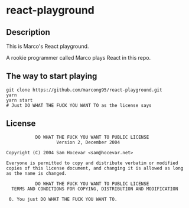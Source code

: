 # react-playground

## Description

This is Marco's React playground.

A rookie programmer called Marco plays React in this repo.

## The way to start playing

```shell
git clone https://github.com/marcong95/react-playground.git
yarn
yarn start
# Just DO WHAT THE FUCK YOU WANT TO as the license says
```

## License

```text
           DO WHAT THE FUCK YOU WANT TO PUBLIC LICENSE
                   Version 2, December 2004

Copyright (C) 2004 Sam Hocevar <sam@hocevar.net>

Everyone is permitted to copy and distribute verbatim or modified
copies of this license document, and changing it is allowed as long
as the name is changed.

           DO WHAT THE FUCK YOU WANT TO PUBLIC LICENSE
  TERMS AND CONDITIONS FOR COPYING, DISTRIBUTION AND MODIFICATION

 0. You just DO WHAT THE FUCK YOU WANT TO.
```

